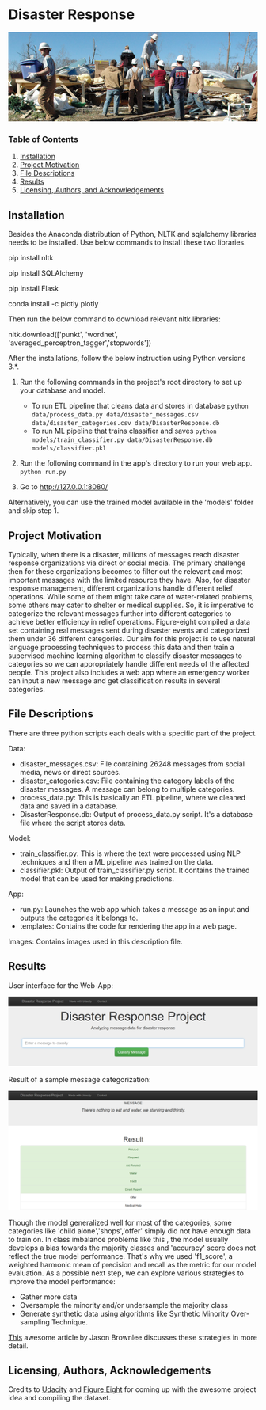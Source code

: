 # Disaster Response
![alt text](https://raw.githubusercontent.com/samardolui/DisasterResponse/master/images/cover_image.jpg)
### Table of Contents

1. [Installation](#installation)
2. [Project Motivation](#motivation)
3. [File Descriptions](#files)
4. [Results](#results)
5. [Licensing, Authors, and Acknowledgements](#licensing)

## Installation <a name="installation"></a>

Besides the Anaconda distribution of Python, NLTK and sqlalchemy libraries needs to be installed.
Use below commands to install these two libraries.

pip install nltk

pip install SQLAlchemy

pip install Flask

conda install -c plotly plotly 

Then run the below command to download relevant nltk libraries:

nltk.download(['punkt', 'wordnet', 'averaged_perceptron_tagger','stopwords'])

After the installations, follow the below instruction using Python versions 3.*.

1. Run the following commands in the project's root directory to set up your database and model.

    - To run ETL pipeline that cleans data and stores in database
        `python data/process_data.py data/disaster_messages.csv data/disaster_categories.csv data/DisasterResponse.db`
    - To run ML pipeline that trains classifier and saves
        `python models/train_classifier.py data/DisasterResponse.db models/classifier.pkl`

2. Run the following command in the app's directory to run your web app.
    `python run.py`

3. Go to http://127.0.0.1:8080/

Alternatively, you can use the trained model available in the 'models' folder and skip step 1.

## Project Motivation<a name="motivation"></a>

Typically, when there is a disaster, millions of messages reach disaster response organizations via direct or social media. The primary challenge then for these organizations becomes to filter out the relevant and most important messages with the limited resource they have. Also, for disaster response management, different organizations handle different relief operations. While some of them might take care of water-related problems, some others may cater to shelter or medical supplies. So, it is imperative to categorize the relevant messages further into different categories to achieve better efficiency in relief operations. Figure-eight compiled a data set containing real messages sent during disaster events and categorized them under 36 different categories. Our aim for this project is to use natural language processing techniques to process this data and then train a supervised machine learning algorithm to classify disaster messages to categories so we can appropriately handle different needs of the affected people. This project also includes a web app where an emergency worker can input a new message and get classification results in several categories.

## File Descriptions <a name="files"></a>
There are three python scripts each deals with a specific part of the project.

Data:
* disaster_messages.csv: File containing 26248 messages from social media, news or direct sources.  
* disaster_categories.csv: File containing the category labels of the disaster messages. A message can belong to multiple categories.
* process_data.py: This is basically an ETL pipeline, where we cleaned data and saved in a database.
* DisasterResponse.db: Output of process_data.py script. It's a database file where the script stores data.

Model:
* train_classifier.py: This is where the text were processed using NLP techniques and then a ML pipeline was trained on the data.
* classifier.pkl: Output of train_classifier.py script. It contains the trained model that can be used for making predictions.

App:
* run.py: Launches the web app which takes a message as an input and outputs the categories it belongs to.
* templates: Contains the code for rendering the app in a web page.

Images: Contains images used in this description file.

## Results<a name="results"></a>
User interface for the Web-App:

![Result 1](https://raw.githubusercontent.com/samardolui/DisasterResponse/master/images/dis_res1.PNG)

Result of a sample message categorization:

![Result 2](https://raw.githubusercontent.com/samardolui/DisasterResponse/master/images/dis_res2.PNG)

Though the model generalized well for most of the categories, some categories like 'child alone','shops','offer'
simply did not have enough data to train on. In class imbalance problems like this , the model usually develops a bias towards the majority classes and 'accuracy' score does not reflect the true model performance. That's why we used 'f1_score', a weighted harmonic mean of precision and recall as the metric for our model evaluation. As a possible next step, we can explore various strategies to improve the model performance:
* Gather more data
* Oversample the minority and/or undersample the majority class
* Generate synthetic data using algorithms like Synthetic Minority Over-sampling Technique.

[This](https://machinelearningmastery.com/tactics-to-combat-imbalanced-classes-in-your-machine-learning-dataset/) awesome article by Jason Brownlee discusses these strategies in more detail. 

## Licensing, Authors, Acknowledgements<a name="licensing"></a>

Credits to [Udacity](https://www.udacity.com/) and [Figure Eight](https://www.figure-eight.com/dataset/combined-disaster-response-data/)  for coming up with the awesome project idea and compiling the dataset.
